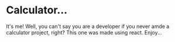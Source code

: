 # Calculator...

It's me! Well, you can't say you are a developer if you never amde a calculator project, right? This one was made using react. Enjoy... 
